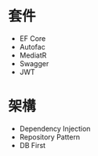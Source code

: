 # 套件
* EF Core
* Autofac
* MediatR
* Swagger
* JWT


# 架構
* Dependency Injection
* Repository Pattern
* DB First

